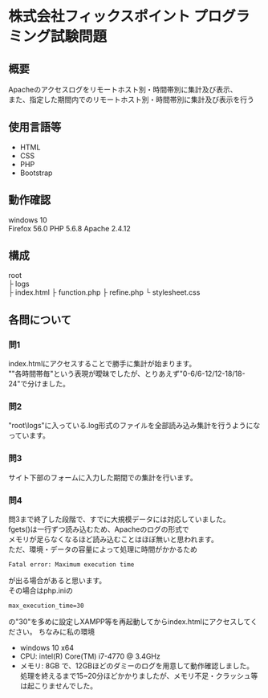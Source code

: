 # 株式会社フィックスポイント プログラミング試験問題

## 概要
Apacheのアクセスログをリモートホスト別・時間帯別に集計及び表示、  
また、指定した期間内でのリモートホスト別・時間帯別に集計及び表示を行う  

## 使用言語等
- HTML
- CSS
- PHP
- Bootstrap

## 動作確認
windows 10  
Firefox 56.0
PHP 5.6.8
Apache 2.4.12

## 構成
root\
 ├ logs\
 ├ index.html
 ├ function.php
 ├ refine.php
 └ stylesheet.css

## 各問について

### 問1
index.htmlにアクセスすることで勝手に集計が始まります。  
""各時間帯毎"という表現が曖昧でしたが、とりあえず"0-6/6-12/12-18/18-24"で分けました。  

### 問2
"root\logs"に入っている.log形式のファイルを全部読み込み集計を行うようになっています。  

### 問3
サイト下部のフォームに入力した期間での集計を行います。

### 問4
問3まで終了した段階で、すでに大規模データには対応していました。  
fgets()は一行ずつ読み込むため、Apacheのログの形式で  
メモリが足らなくなるほど読み込むことはほぼ無いと思われます。  
ただ、環境・データの容量によって処理に時間がかかるため  
```
Fatal error: Maximum execution time
```
が出る場合があると思います。  
その場合はphp.iniの  
```
max_execution_time=30
```
の"30"を多めに設定しXAMPP等を再起動してからindex.htmlにアクセスしてください。
ちなみに私の環境
- windows 10 x64
- CPU: intel(R) Core(TM) i7-4770 @ 3.4GHz
- メモリ: 8GB
で、12GBほどのダミーのログを用意して動作確認しました。
処理を終えるまで15~20分ほどかかりましたが、メモリ不足・クラッシュ等は起こりませんでした。
